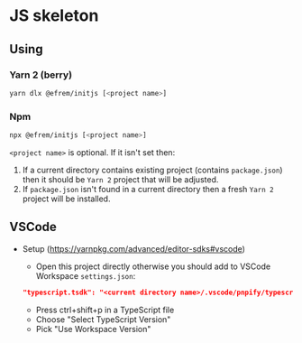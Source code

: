 # JS skeleton

## Using

### Yarn 2 (berry)

```bash
yarn dlx @efrem/initjs [<project name>]
```

### Npm

```bash
npx @efrem/initjs [<project name>]
```

`<project name>` is optional. If it isn't set then:

1. If a current directory contains existing project (contains `package.json`) then it should be `Yarn 2` project that will be adjusted.
2. If `package.json` isn't found in a current directory then a fresh `Yarn 2` project will be installed.

## VSCode

- Setup (<https://yarnpkg.com/advanced/editor-sdks#vscode>)

  - Open this project directly otherwise you should add to VSCode Workspace `settings.json`:

  ```json
  "typescript.tsdk": "<current directory name>/.vscode/pnpify/typescript/lib"
  ```

  - Press ctrl+shift+p in a TypeScript file
  - Choose "Select TypeScript Version"
  - Pick "Use Workspace Version"
